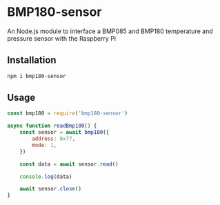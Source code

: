 # BMP180-sensor

An Node.js module to interface a BMP085 and BMP180 temperature and pressure sensor with the Raspberry Pi

## Installation

```bash
npm i bmp180-sensor
```

## Usage

```js
const bmp180 = require('bmp180-sensor')

async function readBmp180() {
    const sensor = await bmp180({
        address: 0x77,
        mode: 1,
    })

    const data = await sensor.read()

    console.log(data)

    await sensor.close()
}
```
